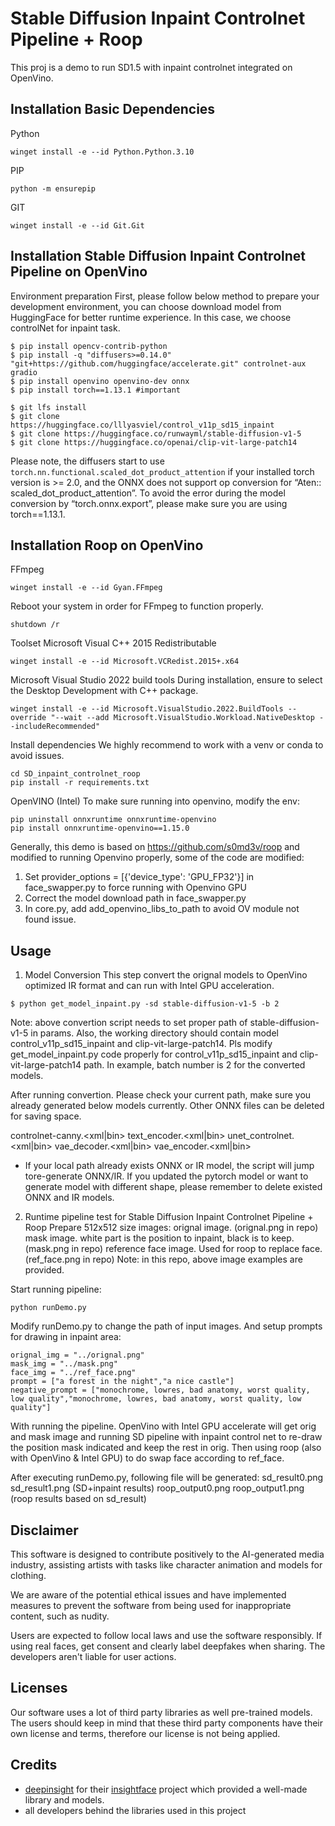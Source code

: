 # Stable Diffusion Inpaint Controlnet Pipeline + Roop

This proj is a demo to run SD1.5 with inpaint controlnet integrated on OpenVino.

## Installation Basic Dependencies

Python
```
winget install -e --id Python.Python.3.10
```
PIP
```
python -m ensurepip
```
GIT
```
winget install -e --id Git.Git
```

## Installation Stable Diffusion Inpaint Controlnet Pipeline on OpenVino

Environment preparation
First, please follow below method to prepare your development environment, you can choose download model from HuggingFace for better runtime experience. In this case, we choose controlNet for inpaint task.

```
$ pip install opencv-contrib-python
$ pip install -q "diffusers>=0.14.0" "git+https://github.com/huggingface/accelerate.git" controlnet-aux gradio
$ pip install openvino openvino-dev onnx
$ pip install torch==1.13.1 #important

$ git lfs install
$ git clone https://huggingface.co/lllyasviel/control_v11p_sd15_inpaint
$ git clone https://huggingface.co/runwayml/stable-diffusion-v1-5
$ git clone https://huggingface.co/openai/clip-vit-large-patch14 
```
Please note, the diffusers start to use `torch.nn.functional.scaled_dot_product_attention` if your installed torch version is >= 2.0, and the ONNX does not support op conversion for “Aten:: scaled_dot_product_attention”. To avoid the error during the model conversion by “torch.onnx.export”, please make sure you are using torch==1.13.1.

## Installation Roop on OpenVino

FFmpeg
```
winget install -e --id Gyan.FFmpeg
```
Reboot your system in order for FFmpeg to function properly.
```
shutdown /r
```
Toolset
Microsoft Visual C++ 2015 Redistributable
```
winget install -e --id Microsoft.VCRedist.2015+.x64
```
Microsoft Visual Studio 2022 build tools
During installation, ensure to select the Desktop Development with C++ package.
```
winget install -e --id Microsoft.VisualStudio.2022.BuildTools --override "--wait --add Microsoft.VisualStudio.Workload.NativeDesktop --includeRecommended"
```

Install dependencies
We highly recommend to work with a venv or conda to avoid issues.

```
cd SD_inpaint_controlnet_roop
pip install -r requirements.txt
```

OpenVINO (Intel)
To make sure running into openvino, modify the env:
```
pip uninstall onnxruntime onnxruntime-openvino
pip install onnxruntime-openvino==1.15.0
```
Generally, this demo is based on https://github.com/s0md3v/roop and modified to running Openvino properly, some of the code are modified:
1. Set provider_options = [{'device_type': 'GPU_FP32'}] in face_swapper.py to force running with Openvino GPU
2. Correct the model download path in face_swapper.py
3. In core.py, add add_openvino_libs_to_path to avoid OV module not found issue.

## Usage

1. Model Conversion
This step convert the orignal models to OpenVino optimized IR format and can run with Intel GPU acceleration.
```
$ python get_model_inpaint.py -sd stable-diffusion-v1-5 -b 2
```
Note: above convertion script needs to set proper path of stable-diffusion-v1-5 in params. Also, the working directory should contain model control_v11p_sd15_inpaint and clip-vit-large-patch14. Pls modify get_model_inpaint.py code properly for control_v11p_sd15_inpaint and clip-vit-large-patch14 path.
In example, batch number is 2 for the converted models.

After running convertion. Please check your current path, make sure you already generated below models currently. Other ONNX files can be deleted for saving space.

controlnet-canny.<xml|bin>
text_encoder.<xml|bin>
unet_controlnet.<xml|bin>
vae_decoder.<xml|bin>
vae_encoder.<xml|bin>
* If your local path already exists ONNX or IR model, the script will jump tore-generate ONNX/IR. If you updated the pytorch model or want to generate model with different shape, please remember to delete existed ONNX and IR models.


2. Runtime pipeline test for Stable Diffusion Inpaint Controlnet Pipeline + Roop
Prepare 512x512 size images:
     orignal image. (orignal.png in repo)
     mask image. white part is the position to inpaint, black is to keep. (mask.png in repo)
     reference face image. Used for roop to replace face. (ref_face.png in repo)
Note: in this repo, above image examples are provided.

Start running pipeline:

```
python runDemo.py
```
Modify runDemo.py to change the path of input images. And setup prompts for drawing in inpaint area:
```
orignal_img = "../orignal.png"
mask_img = "../mask.png"
face_img = "../ref_face.png"
prompt = ["a forest in the night","a nice castle"]
negative_prompt = ["monochrome, lowres, bad anatomy, worst quality, low quality","monochrome, lowres, bad anatomy, worst quality, low quality"]
```

With running the pipeline. OpenVino with Intel GPU accelerate will get orig and mask image and running SD pipeline with inpaint control net to re-draw the position mask indicated and keep the rest in orig. Then using roop (also with OpenVino & Intel GPU) to do swap face according to ref_face.

After executing runDemo.py, following file will be generated:
sd_result0.png sd_result1.png  (SD+inpaint results)
roop_output0.png roop_output1.png   (roop results based on sd_result)

## Disclaimer

This software is designed to contribute positively to the AI-generated media industry, assisting artists with tasks like character animation and models for clothing.

We are aware of the potential ethical issues and have implemented measures to prevent the software from being used for inappropriate content, such as nudity.

Users are expected to follow local laws and use the software responsibly. If using real faces, get consent and clearly label deepfakes when sharing. The developers aren't liable for user actions.


## Licenses

Our software uses a lot of third party libraries as well pre-trained models. The users should keep in mind that these third party components have their own license and terms, therefore our license is not being applied.


## Credits

- [deepinsight](https://github.com/deepinsight) for their [insightface](https://github.com/deepinsight/insightface) project which provided a well-made library and models.
- all developers behind the libraries used in this project
